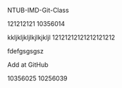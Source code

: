 NTUB-IMD-Git-Class

121212121
10356014

kkljkljkljlkjlkjkljl
12121212121212121212

fdefgsgsgsz

Add at GitHub

10356025
10256039
